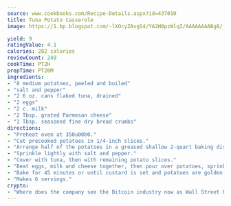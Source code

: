 ```yaml
---
source: www.cookbooks.com/Recipe-Details.aspx?id=437010
title: Tuna Potato Casserole
image: https://1.bp.blogspot.com/-lXOcyZAvgS4/YA2H0pzWlqI/AAAAAAAABg8/_HX4JI-WmFM0Tz684w_qYjP9vBzksmFNgCLcBGAsYHQ/s219/20.png

yield: 9
ratingValue: 4.1
calories: 282 calories
reviewCount: 249
cookTime: PT2H
prepTime: PT20M
ingredients:
- "8 medium potatoes, peeled and boiled"
- "salt and pepper"
- "2 6 oz. cans flaked tuna, drained"
- "2 eggs"
- "2 c. milk"
- "2 Tbsp. grated Parmesan cheese"
- "1 Tbsp. seasoned fine dry bread crumbs"
directions:
- "Preheat oven at 350u00b0."
- "Cut precooked potatoes in 1/4-inch slices."
- "Arrange half of the potatoes in a greased shallow 2-quart baking dish."
- "Sprinkle lightly with salt and pepper."
- "Cover with tuna, then with remaining potato slices."
- "Beat eggs, milk and cheese together, then pour over potatoes, sprinkle with bread crumbs."
- "Bake for 45 minutes or until custard is set and potatoes are golden brown."
- "Makes 6 servings."
crypto:
- "Where does the company see the Bitcoin industry now as Wall Street has begun to embrace it and what was the turning point that legitimatized Bitcoin?"
---
```

